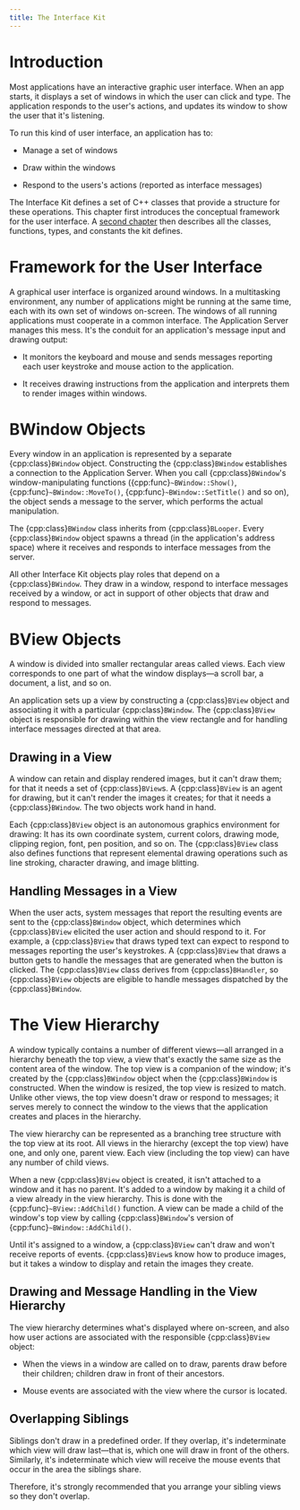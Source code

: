 ```yaml
---
title: The Interface Kit
---
```


# Introduction

Most applications have an interactive graphic user interface. When an app
starts, it displays a set of windows in which the user can click and type. The
application responds to the user's actions, and updates its window to show the
user that it's listening.

To run this kind of user interface, an application has to:

* Manage a set of windows

* Draw within the windows

* Respond to the users's actions (reported as interface messages)

The Interface Kit defines a set of C++ classes that provide a structure for
these operations. This chapter first introduces the conceptual framework for the
user interface. A [second chapter](./index.rst) then describes all the classes, functions,
types, and constants the kit defines.

# Framework for the User Interface

A graphical user interface is organized around windows. In a multitasking
environment, any number of applications might be running at the same time, each
with its own set of windows on-screen. The windows of all running applications
must cooperate in a common interface. The Application Server manages this mess.
It's the conduit for an application's message input and drawing output:

- It monitors the keyboard and mouse and sends messages reporting each user keystroke and mouse action to the application.

- It receives drawing instructions from the application and interprets them to render images within windows.

# BWindow Objects

Every window in an application is represented by a separate {cpp:class}`BWindow` object.
Constructing the {cpp:class}`BWindow` establishes a connection to the Application Server.
When you call {cpp:class}`BWindow`'s window-manipulating functions ({cpp:func}`~BWindow::Show()`, {cpp:func}`~BWindow::MoveTo()`,
{cpp:func}`~BWindow::SetTitle()` and so on), the object sends a message to the server, which performs
the actual manipulation.

The {cpp:class}`BWindow` class inherits from {cpp:class}`BLooper`. Every {cpp:class}`BWindow` object spawns a thread
(in the application's address space) where it receives and responds to interface
messages from the server.

All other Interface Kit objects play roles that depend on a {cpp:class}`BWindow`. They
draw in a window, respond to interface messages received by a window, or act in
support of other objects that draw and respond to messages.

# BView Objects

A window is divided into smaller rectangular areas called views. Each view
corresponds to one part of what the window displays—a scroll bar, a document, a
list, and so on.

An application sets up a view by constructing a {cpp:class}`BView` object and associating
it with a particular {cpp:class}`BWindow`. The {cpp:class}`BView` object is responsible for drawing
within the view rectangle and for handling interface messages directed at that
area.

## Drawing in a View

A window can retain and display rendered images, but it can't draw them; for
that it needs a set of {cpp:class}`BView`s. A {cpp:class}`BView` is an agent for drawing, but it can't
render the images it creates; for that it needs a {cpp:class}`BWindow`. The two objects work
hand in hand.

Each {cpp:class}`BView` object is an autonomous graphics environment for drawing: It has its
own coordinate system, current colors, drawing mode, clipping region, font, pen
position, and so on. The {cpp:class}`BView` class also defines functions that represent
elemental drawing operations such as line stroking, character drawing, and image
blitting.

## Handling Messages in a View

When the user acts, system messages that report the resulting events are sent to
the {cpp:class}`BWindow` object, which determines which {cpp:class}`BView` elicited the user action and
should respond to it. For example, a {cpp:class}`BView` that draws typed text can expect to
respond to messages reporting the user's keystrokes. A {cpp:class}`BView` that draws a button
gets to handle the messages that are generated when the button is clicked. The
{cpp:class}`BView` class derives from {cpp:class}`BHandler`, so {cpp:class}`BView` objects are eligible to handle
messages dispatched by the {cpp:class}`BWindow`.

# The View Hierarchy

A window typically contains a number of different views—all arranged in a
hierarchy beneath the top view, a view that's exactly the same size as the
content area of the window. The top view is a companion of the window; it's
created by the {cpp:class}`BWindow` object when the {cpp:class}`BWindow` is constructed. When the window
is resized, the top view is resized to match. Unlike other views, the top view
doesn't draw or respond to messages; it serves merely to connect the window to
the views that the application creates and places in the hierarchy.

The view hierarchy can be represented as a branching tree structure with the top
view at its root. All views in the hierarchy (except the top view) have one, and
only one, parent view. Each view (including the top view) can have any number of
child views.

When a new {cpp:class}`BView` object is created, it isn't attached to a window and it has no
parent. It's added to a window by making it a child of a view already in the
view hierarchy. This is done with the {cpp:func}`~BView::AddChild()` function. A view can be made a
child of the window's top view by calling {cpp:class}`BWindow`'s version of {cpp:func}`~BWindow::AddChild()`.

Until it's assigned to a window, a {cpp:class}`BView` can't draw and won't receive reports of
events. {cpp:class}`BView`s know how to produce images, but it takes a window to display and
retain the images they create.

## Drawing and Message Handling in the View Hierarchy

The view hierarchy determines what's displayed where on-screen, and also how
user actions are associated with the responsible {cpp:class}`BView` object:

- When the views in a window are called on to draw, parents draw before their children; children draw in front of their ancestors.

- Mouse events are associated with the view where the cursor is located.

## Overlapping Siblings

Siblings don't draw in a predefined order. If they overlap, it's indeterminate
which view will draw last—that is, which one will draw in front of the others.
Similarly, it's indeterminate which view will receive the mouse events that
occur in the area the siblings share.

Therefore, it's strongly recommended that you arrange your sibling views so they
don't overlap.
